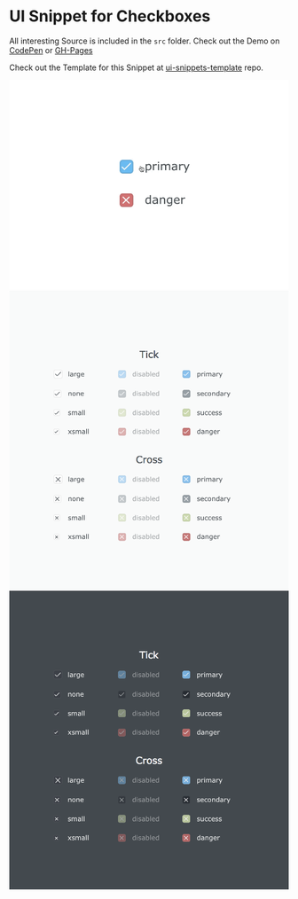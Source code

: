 # UI Snippet for Checkboxes

All interesting Source is included in the `src` folder.
Check out the Demo on [CodePen](https://codepen.io/Zaku/details/zjarZO/) or [GH-Pages](https://tamino-martinius.github.io/ui-snippets-checkboxes/)

Check out the Template for this Snippet at [ui-snippets-template](https://github.com/tamino-martinius/ui-snippets-template) repo.

![Animated](assets/animated.gif?raw=true)
![Light](assets/light.png?raw=true)
![Dark](assets/dark.png?raw=true)
